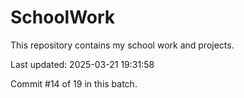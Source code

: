 # SchoolWork

This repository contains my school work and projects.

Last updated: 2025-03-21 19:31:58

Commit #14 of 19 in this batch.